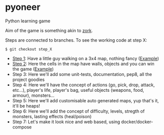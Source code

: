 # pyoneer
Python learning game

Aim of the game is something akin to [zork](https://en.wikipedia.org/wiki/Zork).

Steps are connected to branches. To see the working code at step X:
```
$ git checkout step_X
```

 - [Step 1](https://github.com/PiTiLeZarD/pyoneer/tree/step_1): Have a little guy walking on a 3x4 map, nothing fancy ([Example](https://raw.githubusercontent.com/PiTiLeZarD/pyoneer/step_1/example.png))
 - [Step 2](https://github.com/PiTiLeZarD/pyoneer/tree/step_2): Here the cells in the map have walls, objects and you can win the game ([Example](https://raw.githubusercontent.com/PiTiLeZarD/pyoneer/step_2/example.png))
 - Step 3: Here we'll add some unit-tests, documentation, pep8, all the project goodies
 - Step 4: Here we'll have the concept of actions (go, pick, drop, attack, etc...), player's life, player's bag, useful objects (weapons, food, armour), monsters...
 - Step 5: Here we'll add customisable auto generated maps, yup that's it, it'll be heaps! 
 - Step 6: Here we'll add the concept of difficulty, levels, stregth of monsters, lasting effects (heal/poison)
 - Step 7: Let's make it look nice and web based, using docker/docker-compose
